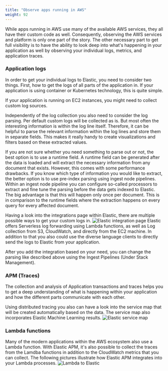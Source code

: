 ```yaml
---
title: "Observe apps running in AWS"
weight: 92
---
```


While apps running in AWS use many of the available AWS services, they all have their custom code as well. Consequently, observing the AWS services and platform is only one part of the story. The other necessary part to get full visibility is to have the ability to look deep into what's happening in your application as well by observing your individual logs, metrics, and application traces.  

### Application logs
In order to get your individual logs to Elastic, you need to consider two things. First, how to get the logs of all parts of the application in. If your application is using container or Kubernetes technology, this is quite simple.

If your application is running on EC2 instances, you might need to collect custom log sources.

Independently of the log collection you also need to consider the log parsing. Per default custom logs will be collected as is. But most often the interesting information is within the log line itself. Therefore, it can be helpful to parse the relevant information within the log lines and store them in separate fields. This makes it really handy to create visualizations and filters based on these extracted values.

If you are not sure whether you need something to parse out or not, the best option is to use a runtime field. A runtime field can be generated after the data is loaded and will extract the necessary information from any document that exists. However, this comes with some performance drawbacks.
If you know which type of information you would like to extract, the better option is to use pre-index parsing using ingest node pipelines. Within an ingest node pipeline you can configure so-called processors to extract and fine tune the parsing before the data gets indexed to Elastic. The big advantage is that this will happen only once per document. This is in comparison to the runtime fields where the extraction happens on every query for every affected document.

Having a look into the integrations page within Elastic, there are multiple possible ways to get your custom logs in.
![Elastic integration page](/images/integration-page-2.png)
Elastic offers Serverless log forwarding using Lambda functions, as well as Log collection from S3, CloudWatch, and directly from the EC2 machine. In addition to that you also could use the diverse language clients to directly send the logs to Elastic from your application.

After you add the integration based on your need, you can change the parsing like described above using the Ingest Pipelines (Under Stack Management).  

### APM (Traces)
The collection and analysis of Application transactions and traces helps you to get a deep understanding of what is happening within your application and how the different parts communicate with each other.

Using distributed tracing you also can have a look into the service map that will be created automatically based on the data. The service map also incorporates Elastic Machine Learning results.
![Elastic service map](/images/service-map.png)

### Lambda functions
Many of the modern applications within the AWS ecosystem also use a Lambda function. With Elastic APM, it's also possible to collect the traces from the Lamdba functions in addition to the CloudWatch metrics that you can collect.
The following pictures illustrate how Elastic APM integrates into your Lambda processes.
![Lambda to Elastic](/images/lambda-to-elastic.png)

